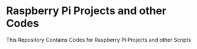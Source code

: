 # Raspberry Pi Projects and other Codes
This Repository Contains Codes for Raspberry Pi Projects and other Scripts
 
